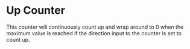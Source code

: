# Up Counter

This counter will continuously count up and wrap around to 0 when the maximum value is reached if the direction input to the counter is set to count up.